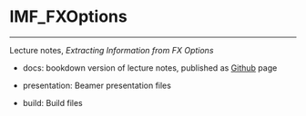 # IMF_FXOptions
-----
Lecture notes, _Extracting Information from FX Options_

- docs:
  bookdown version of lecture notes, published as [Github](https://jchanlauimf.github.io/IMF_FXOptions/) page
  
- presentation: 
  Beamer presentation files
  
- build: 
  Build files

